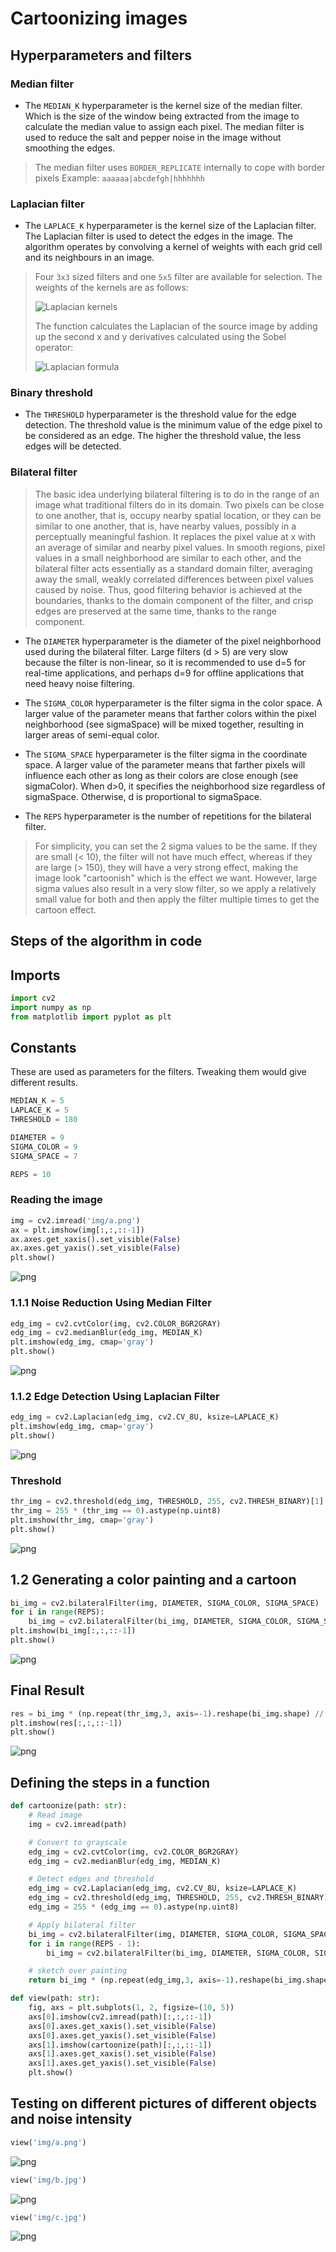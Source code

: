 # Cartoonizing images

## Hyperparameters and filters

### Median filter

- The `MEDIAN_K` hyperparameter is the kernel size of the median filter. Which is the size of the window being extracted from the image to calculate the median value to assign each pixel. The median filter is used to reduce the salt and pepper noise in the image without smoothing the edges.

> The median filter uses `BORDER_REPLICATE` internally to cope with border pixels
> Example: `aaaaaa|abcdefgh|hhhhhhh`

### Laplacian filter

- The `LAPLACE_K` hyperparameter is the kernel size of the Laplacian filter. The Laplacian filter is used to detect the edges in the image. The algorithm operates by convolving a kernel of weights with each grid cell and its neighbours in an image.

> Four `3x3` sized filters and one `5x5` filter are available for selection. The weights of the kernels are as follows:
>
>![Laplacian kernels][laplacian-kernels]
>
>The function calculates the Laplacian of the source image by adding up the second x and y derivatives calculated using the Sobel operator:
>
>![Laplacian formula][laplacian-formula]

### Binary threshold

- The `THRESHOLD` hyperparameter is the threshold value for the edge detection. The threshold value is the minimum value of the edge pixel to be considered as an edge. The higher the threshold value, the less edges will be detected.

### Bilateral filter

>The basic idea underlying bilateral filtering is to do in the range of an image what traditional filters do in its domain. Two pixels can be close to one another, that is, occupy nearby spatial location, or they can be similar to one another, that is, have nearby values, possibly in a perceptually meaningful fashion. It replaces the pixel value at x with an average of similar and nearby pixel values. In smooth regions, pixel values in a small neighborhood are similar to each other, and the bilateral filter acts essentially as a standard domain filter, averaging away the small, weakly correlated differences between pixel values caused by noise. Thus, good filtering behavior is achieved at the boundaries, thanks to the domain component of the filter, and crisp edges are preserved at the same time, thanks to the range component.

- The `DIAMETER` hyperparameter is the diameter of the pixel neighborhood used during the bilateral filter.  Large filters (d > 5) are very slow because the filter is non-linear, so it is recommended to use d=5 for real-time applications, and perhaps d=9 for offline applications that need heavy noise filtering.

- The `SIGMA_COLOR` hyperparameter is the filter sigma in the color space.  A larger value of the parameter means that farther colors within the pixel neighborhood (see sigmaSpace) will be mixed together, resulting in larger areas of semi-equal color.

- The `SIGMA_SPACE` hyperparameter is the filter sigma in the coordinate space. A larger value of the parameter means that farther pixels will influence each other as long as their colors are close enough (see sigmaColor). When d>0, it specifies the neighborhood size regardless of sigmaSpace. Otherwise, d is proportional to sigmaSpace.

- The `REPS` hyperparameter is the number of repetitions for the bilateral filter.

>For simplicity, you can set the 2 sigma values to be the same. If they are small (< 10), the filter will not have much effect, whereas if they are large (> 150), they will have a very strong effect, making the image look "cartoonish" which is the effect we want. However, large sigma values also result in a very slow filter, so we apply a relatively small value for both and then apply the filter multiple times to get the cartoon effect.

## Steps of the algorithm in code

## Imports

```python
import cv2
import numpy as np
from matplotlib import pyplot as plt
```

## Constants

These are used as parameters for the filters. Tweaking them would give different results.

```python
MEDIAN_K = 5
LAPLACE_K = 5
THRESHOLD = 180

DIAMETER = 9
SIGMA_COLOR = 9
SIGMA_SPACE = 7

REPS = 10
```

### Reading the image

```python
img = cv2.imread('img/a.png')
ax = plt.imshow(img[:,:,::-1])
ax.axes.get_xaxis().set_visible(False)
ax.axes.get_yaxis().set_visible(False)
plt.show()
```

![png](output_6_0.png)

### 1.1.1 Noise Reduction Using Median Filter

```python
edg_img = cv2.cvtColor(img, cv2.COLOR_BGR2GRAY)
edg_img = cv2.medianBlur(edg_img, MEDIAN_K)
plt.imshow(edg_img, cmap='gray')
plt.show()
```

![png](output_8_0.png)

### 1.1.2 Edge Detection Using Laplacian Filter

```python
edg_img = cv2.Laplacian(edg_img, cv2.CV_8U, ksize=LAPLACE_K)
plt.imshow(edg_img, cmap='gray')
plt.show()
```

![png](output_10_0.png)

### Threshold

```python
thr_img = cv2.threshold(edg_img, THRESHOLD, 255, cv2.THRESH_BINARY)[1]
thr_img = 255 * (thr_img == 0).astype(np.uint8)
plt.imshow(thr_img, cmap='gray')
plt.show()
```

![png](output_12_0.png)

## 1.2 Generating a color painting and a cartoon

```python
bi_img = cv2.bilateralFilter(img, DIAMETER, SIGMA_COLOR, SIGMA_SPACE)
for i in range(REPS):
    bi_img = cv2.bilateralFilter(bi_img, DIAMETER, SIGMA_COLOR, SIGMA_SPACE)
plt.imshow(bi_img[:,:,::-1])
plt.show()
```

![png](output_14_0.png)

## Final Result

```python
res = bi_img * (np.repeat(thr_img,3, axis=-1).reshape(bi_img.shape) // 255)
plt.imshow(res[:,:,::-1])
plt.show()
```

![png](output_16_0.png)

## Defining the steps in a function

```python
def cartoonize(path: str):
    # Read image
    img = cv2.imread(path)

    # Convert to grayscale
    edg_img = cv2.cvtColor(img, cv2.COLOR_BGR2GRAY)
    edg_img = cv2.medianBlur(edg_img, MEDIAN_K)

    # Detect edges and threshold
    edg_img = cv2.Laplacian(edg_img, cv2.CV_8U, ksize=LAPLACE_K)
    edg_img = cv2.threshold(edg_img, THRESHOLD, 255, cv2.THRESH_BINARY)[1]
    edg_img = 255 * (edg_img == 0).astype(np.uint8)

    # Apply bilateral filter
    bi_img = cv2.bilateralFilter(img, DIAMETER, SIGMA_COLOR, SIGMA_SPACE)
    for i in range(REPS - 1):
        bi_img = cv2.bilateralFilter(bi_img, DIAMETER, SIGMA_COLOR, SIGMA_SPACE)

    # sketch over painting
    return bi_img * (np.repeat(edg_img,3, axis=-1).reshape(bi_img.shape) // 255)

```

```python
def view(path: str):
    fig, axs = plt.subplots(1, 2, figsize=(10, 5))
    axs[0].imshow(cv2.imread(path)[:,:,::-1])
    axs[0].axes.get_xaxis().set_visible(False)
    axs[0].axes.get_yaxis().set_visible(False)
    axs[1].imshow(cartoonize(path)[:,:,::-1])
    axs[1].axes.get_xaxis().set_visible(False)
    axs[1].axes.get_yaxis().set_visible(False)
    plt.show()
```

## Testing on different pictures of different objects and noise intensity

```python
view('img/a.png')
```

![png](output_21_0.png)

```python
view('img/b.jpg')
```

![png](output_22_0.png)

```python
view('img/c.jpg')
```

![png](output_23_0.png)

[laplacian-kernels]: laplace-k.png
[laplacian-formula]: laplace-f.png
